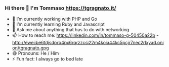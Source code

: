### Hi there 👋 I'm Tommaso https://tgragnato.it/

- 🔭 I’m currently working with PHP and Go
- 🌱 I’m currently learning Ruby and Javascript
- 💬 Ask me about anything that has to do with networking
- 📫 How to reach me: https://linkedin.com/in/tommaso-g-50450a22b - http://eweiibe6tdjsdprb4px6rqrzzcsi22m4koia44kc5pcjr7nec2rlxyad.onion/tgragnato.gpg
- 😄 Pronouns: He / Him
- ⚡ Fun fact: I always go to bed late